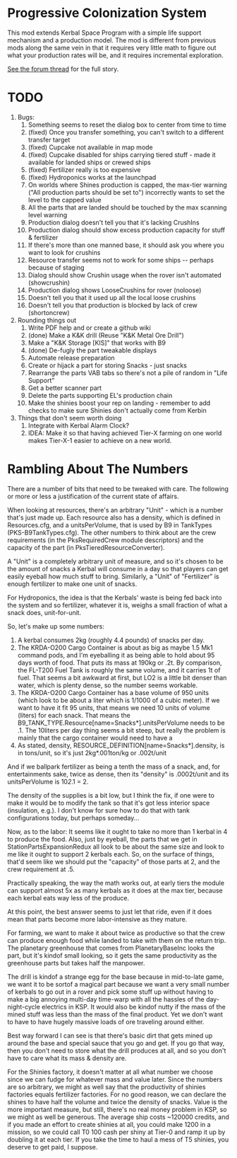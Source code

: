 # Progressive Colonization System

This mod extends Kerbal Space Program with a simple life support mechanism and a production model.  The mod is
different from previous mods along the same vein in that it requires very little math to figure out what
your production rates will be, and it requires incremental exploration.

[See the forum thread](https://forum.kerbalspaceprogram.com/index.php?/topic/181852-15x~16x-progressivecolonizationsystem-life-support-colonization-for-more-fun-in-late-game/)
for the full story.

# TODO

1. Bugs:
   1.  Something seems to reset the dialog box to center from time to time
   2.  (fixed) Once you transfer something, you can't switch to a different transfer target
   3.  (fixed) Cupcake not available in map mode
   4.  (fixed) Cupcake disabled for ships carrying tiered stuff - made it available for landed ships or crewed ships
   5.  (fixed) Fertilizer really is too expensive
   6.  (fixed) Hydroponics works at the launchpad
   7.  On worlds where Shines production is capped, the max-tier warning ("All production parts should be set to") incorrectly wants to set the level to the capped value
   8.  All the parts that are landed should be touched by the max scanning level warning
   9.  Production dialog doesn't tell you that it's lacking CrushIns
   10. Production dialog should show excess production capacity for stuff & fertilizer
   11. If there's more than one manned base, it should ask you where you want to look for crushins
   12. Resource transfer seems not to work for some ships -- perhaps because of staging
   13. Dialog should show Crushin usage when the rover isn't automated (showcrushin)
   14. Production dialog shows LooseCrushins for rover (noloose)
   15. Doesn't tell you that it used up all the local loose crushins
   16. Doesn't tell you that production is blocked by lack of crew (shortoncrew)
2. Rounding things out
   1.  Write PDF help and or create a github wiki
   2.  (done) Make a K&K drill (Reuse "K&K Metal Ore Drill")
   3.  Make a "K&K Storage [KIS]" that works with B9
   4.  (done) De-fugly the part tweakable displays
   5.  Automate release preparation
   6.  Create or hijack a part for storing Snacks - just snacks
   7.  Rearrange the parts VAB tabs so there's not a pile of random in "Life Support"
   8.  Get a better scanner part
   9.  Delete the parts supporting EL's production chain
   10. Make the shinies boost your rep on landing - remember to add checks to make sure Shinies don't actually come from Kerbin
3. Things that don't seem worth doing
   1.  Integrate with Kerbal Alarm Clock?
   2.  IDEA: Make it so that having achieved Tier-X farming on one world makes Tier-X-1 easier to achieve on a new world.

# Rambling About The Numbers

There are a number of bits that need to be tweaked with care.  The following or more or less
a justification of the current state of affairs.

When looking at resources, there's an arbitrary "Unit" - which is a number that's just made up.
Each resource also has a density, which is defined in Resources.cfg, and a unitsPerVolume, that
is used by B9 in TankTypes (PKS-B9TankTypes.cfg).  The other numbers to think about are the crew
requirements (in the PksRequiredCrew module descriptors) and the capacity of the part (in
PksTieredResourceConverter).

A "Unit" is a completely arbitrary unit of measure, and so it's chosen to be the amount of snacks
a Kerbal will consume in a day so that players can get easily eyeball how much stuff to bring.
Similarly, a "Unit" of "Fertilizer" is enough fertilizer to make one unit of snacks.

For Hydroponics, the idea is that the Kerbals' waste is being fed back into the system and
so fertilizer, whatever it is, weighs a small fraction of what a snack does, unit-for-unit.

So, let's make up some numbers:
   
1.  A kerbal consumes 2kg (roughly 4.4 pounds) of snacks per day.
2.  The KRDA-O200 Cargo Container is about as big as maybe 1.5 Mk1 command pods, and I'm
    eyeballing it as being able to hold about 95 days worth of food.  That puts its mass
    at 190kg or .2t.  By comparison, the FL-T200 Fuel Tank is roughly the same volume,
    and it carries 1t of fuel.  That seems a bit awkward at first, but LO2 is a little
    bit denser than water, which is plenty dense, so the number seems workable.
3.  The KRDA-O200 Cargo Container has a base volume of 950 units (which look to be about
    a liter which is 1/1000 of a cubic meter).   If we want to have it fit 95 units,
    that means we need 10 units of volume (liters) for each snack.  That means the
    B9_TANK_TYPE.Resource[name=Snacks*].unitsPerVolume needs to be .1.  The 10liters
    per day thing seems a bit steep, but really the problem is mainly that the cargo
    container would need to have a 
4. As stated, density, RESOURCE_DEFINITION[name=Snacks*].density, is in tons/unit, so
    it's just 2kg*.001ton/kg or .002t/unit

And if we ballpark fertilizer as being a tenth the mass of a snack, and, for entertainments
sake, twice as dense, then its "density" is .0002t/unit and its unitsPerVolume is 10*2*.1 = 2.

The density of the supplies is a bit low, but I think the fix, if one were to make it would
be to modify the tank so that it's got less interior space (insulation, e.g.).  I don't
know for sure how to do that with tank configurations today, but perhaps someday...

Now, as to the labor:  It seems like it ought to take no more than 1 kerbal in 4 to produce
the food.  Also, just by eyeball, the parts that we get in StationPartsExpansionRedux all
look to be about the same size and look to me like it ought to support 2 kerbals each.
So, on the surface of things, that'd seem like we should put the "capacity" of those parts
at 2, and the crew requirement at .5.

Practically speaking, the way the math works out, at early tiers the module can support
almost 5x as many kerbals as it does at the max tier, because each kerbal eats way less of
the produce.

At this point, the best answer seems to just let that ride, even if it does mean that parts
become more labor-intensive as they mature.

For farming, we want to make it about twice as productive so that the crew can produce enough
food while landed to take with them on the return trip.  The planetary greenhouse that comes
from PlanetaryBaseInc looks the part, but it's kindof small looking, so it gets the same
productivity as the greenhouse parts but takes half the manpower.

The drill is kindof a strange egg for the base because in mid-to-late game, we want it to be
sortof a magical part because we want a very small number of kerbals to go out in a rover and
pick some stuff up without having to make a big annoying multi-day time-warp with all the
hassles of the day-night-cycle electrics in KSP.  It would also be kindof nutty if the mass
of the mined stuff was less than the mass of the final product.  Yet we don't want to have
to have hugely massive loads of ore traveling around either.

Best way forward I can see is that there's basic dirt that gets mined up around the base and
special sauce that you go and get.  If you go that way, then you don't need to store what the
drill produces at all, and so you don't have to care what its mass & density are.

For the Shinies factory, it doesn't matter at all what number we choose since we can fudge
for whatever mass and value later.  Since the numbers are so arbitrary, we might as well say
that the productivity of shinies factories equals fertilizer factories.  For no good reason,
we can declare the shines to have half the volume and twice the density of snacks.  Value is
the more important measure, but still, there's no real money problem in KSP, so we might as
well be generous.  The average ship costs ~120000 credits, and if you made an effort to
create shinies at all, you could make 1200 in a mission, so we could call T0 100 cash per
shiny at Tier-0 and ramp it up by doubling it at each tier.  If you take the time to haul a mess
of T5 shinies, you deserve to get paid, I suppose.


